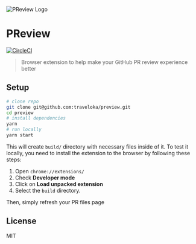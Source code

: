 ![PReview Logo](https://user-images.githubusercontent.com/1614415/40420806-b9ede03a-5eb3-11e8-9eb3-39aabfec668f.png)

# PReview

[![CircleCI](https://circleci.com/gh/traveloka/preview/tree/master.svg?style=svg)](https://circleci.com/gh/traveloka/preview/tree/master)

> Browser extension to help make your GitHub PR review experience better

## Setup

```sh
# clone repo
git clone git@github.com:traveloka/preview.git
cd preview
# install dependencies
yarn
# run locally
yarn start
```

This will create `build/` directory with necessary files inside of it. To test it locally, you need to install the extension to the browser by following these steps:

1.  Open `chrome://extensions/`
2.  Check **Developer mode**
3.  Click on **Load unpacked extension**
4.  Select the `build` directory.

Then, simply refresh your PR files page

## License

MIT
